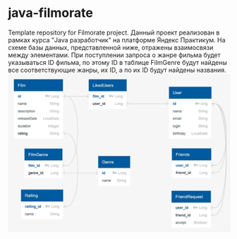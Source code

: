# java-filmorate
Template repository for Filmorate project.
Данный проект реализован в рамках курса "Java разработчик" на платформе Яндекс Практикум.
На схеме базы данных, представленной ниже, отражены взаимосвязи между элементами.
При поступлении запроса о жанре фильма будет указываться ID фильма, по этому ID в таблице FilmGenre будут
найдены все соответствующие жанры, их ID, а по их ID будут найдены названия.
![Диаграмма проекта Filmorate](src/main/resources/img2.png)
